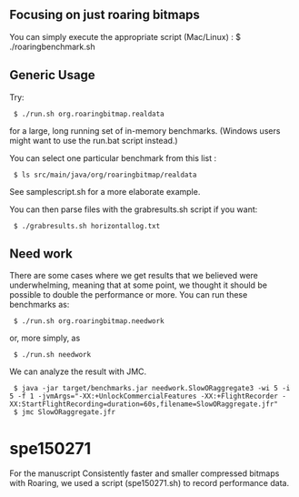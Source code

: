 
## Focusing on just roaring bitmaps


You can simply execute the appropriate script (Mac/Linux) : 
    $ ./roaringbenchmark.sh

## Generic  Usage

Try:

     $ ./run.sh org.roaringbitmap.realdata

for a large, long running set of in-memory benchmarks. (Windows
	users might want to use the run.bat script instead.)

You can select one particular benchmark from this list :

     $ ls src/main/java/org/roaringbitmap/realdata

See samplescript.sh for a more elaborate example.

You can then parse files with the grabresults.sh script if you want:

     $ ./grabresults.sh horizontallog.txt

## Need work

There are some cases where we get results that we believed were underwhelming, meaning that
at some point, we thought it should be possible to double the performance or more. You can run these benchmarks as:

     $ ./run.sh org.roaringbitmap.needwork

or, more simply, as

     $ ./run.sh needwork


We can analyze the result with JMC.

     $ java -jar target/benchmarks.jar needwork.SlowORaggregate3 -wi 5 -i 5 -f 1 -jvmArgs="-XX:+UnlockCommercialFeatures -XX:+FlightRecorder -XX:StartFlightRecording=duration=60s,filename=SlowORaggregate.jfr"
     $ jmc SlowORaggregate.jfr

# spe150271

For the manuscript Consistently faster and smaller compressed bitmaps with Roaring, we used a script (spe150271.sh) to record performance data.
